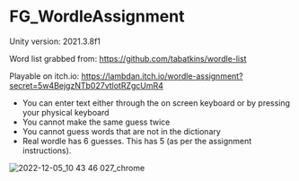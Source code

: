 # FG_WordleAssignment

Unity version: 2021.3.8f1

Word list grabbed from: https://github.com/tabatkins/wordle-list

Playable on itch.io: https://lambdan.itch.io/wordle-assignment?secret=5w4BejgzNTb027vtlotRZgcUmR4

- You can enter text either through the on screen keyboard or by pressing your physical keyboard
- You cannot make the same guess twice
- You cannot guess words that are not in the dictionary
- Real wordle has 6 guesses. This has 5 (as per the assignment instructions).

![2022-12-05_10 43 46 027_chrome](https://user-images.githubusercontent.com/1690265/205605200-7105f573-0747-41c8-8a4d-43a179b2fa09.png)
